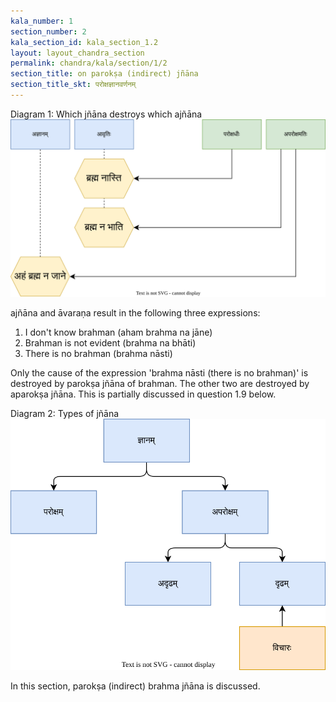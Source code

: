 ```yaml
---
kala_number: 1
section_number: 2
kala_section_id: kala_section_1.2
layout: layout_chandra_section
permalink: chandra/kala/section/1/2
section_title: on parokṣa (indirect) jñāna
section_title_skt: परोक्षज्ञानवर्णनम्
---
```


<div class="diagram_title">Diagram 1: Which jñāna destroys which ajñāna</div>
<img src="/assets/images/kala/kala-01-avastha.svg" alt="avastha and avarana nasha" id=avastha_agyana_nasha />

ajñāna and āvaraṇa result in the following three expressions: 
1. I don't know brahman (aham brahma na jāne)
2. Brahman is not evident (brahma na bhāti)
3. There is no brahman (brahma nāsti) 

Only the cause of the expression 'brahma nāsti (there is no brahman)' 
is destroyed by parokṣa jñāna of brahman. The other two are destroyed
by aparokṣa jñāna. This is partially discussed in question 1.9 below.

<div class="diagram_title">Diagram 2: Types of jñāna</div>
<img src="/assets/images/kala/kala-01-gyana.svg" alt="types of gyana and it's cause" />

In this section, parokṣa (indirect) brahma jñāna is discussed. 

